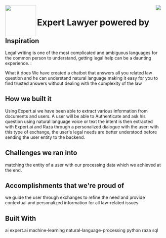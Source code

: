 <img src="https://i.postimg.cc/Hk7R2sK5/logo-chatbot-law.png" align="left" width="100" height="100" />
<a href="https://expert.ai"><img src="https://www.expert.ai/wp-content/uploads/2020/09/logo-new.png" align="right" /></a> 


# Expert Lawyer powered by


## Inspiration
Legal writing is one of the most complicated and ambiguous languages for the common person to understand, getting legal help can be a daunting experience. :

What it does
We have created a chatbot that answers all you related law question and he can understand natural language making it easy for you to find trusted answers without dealing with the complexity of the law

## How we built it
Using Expert.ai we have been able to extract various information from documents and users. A user will be able to Authenticate and ask his question using natural language voice or text the intent is then extracted with Expert.ai and Raza through a personalized dialogue with the user: with this type of exchange, the user's legal needs are better understood before sending the user entity to the backend.

## Challenges we ran into
matching the entity of a user with our processing data which we achieved at the end.

## Accomplishments that we're proud of
we guide the user through exchanges to refine the need and provide contextual and personalized information for all law-related issues

## Built With
ai
expert.ai
machine-learning
natural-language-processing
python
raza
sql
